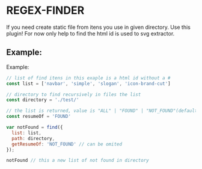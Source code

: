 # REGEX-FINDER

If you need create static file from itens you use in given directory.
Use this plugin! For now only help to find the html id is used to svg extractor.

## Example:
Example:
```javascript
// list of find itens in this exaple is a html id without a #
const list = ['navbar', 'simple', 'slogan', 'icon-brand-cut']

// directory to find recursively in files the list
const directory = './test/'

// the list is returned, value is "ALL" | "FOUND" | "NOT_FOUND"(default)
const resumeOf = 'FOUND'

var notFound = find({
  list: list,
  path: directory,
  getResumeOf: 'NOT_FOUND' // can be omited
});

notFound // this a new list of not found in directory
```
